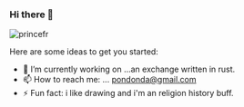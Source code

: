 ### Hi there 👋


<p align="left"> <img src="https://komarev.com/ghpvc/?username=princefr&label=Views&color=blue&style=plastic" alt="princefr" /> </p>

Here are some ideas to get you started:

- 🔭 I’m currently working on ...an exchange written in rust.
- 📫 How to reach me: ... pondonda@gmail.com
- ⚡ Fun fact: i like drawing and i'm an religion history buff.
